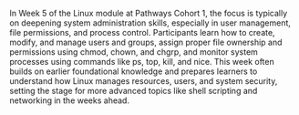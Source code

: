 In Week 5 of the Linux module at Pathways Cohort 1, the focus is typically on deepening system administration skills, especially in user management, file permissions, and process control. Participants learn how to create, modify, and manage users and groups, assign proper file ownership and permissions using chmod, chown, and chgrp, and monitor system processes using commands like ps, top, kill, and nice. This week often builds on earlier foundational knowledge and prepares learners to understand how Linux manages resources, users, and system security, setting the stage for more advanced topics like shell scripting and networking in the weeks ahead.
